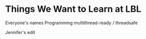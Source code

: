 Things We Want to Learn at LBL
==============================

Everyone's names
Programming multithread-ready / threadsafe

Jennifer's edit

